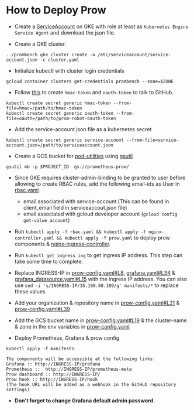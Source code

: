 # How to Deploy Prow

- Create a [ServiceAccount](https://cloud.google.com/kubernetes-engine/docs/tutorials/authenticating-to-cloud-platform#step_3_create_service_account_credentials) on GKE with role at least as `Kubernetes Engine Service Agent`
and download the json file.

- Create a GKE cluster.
```
../prombench gke cluster create -a /etc/serviceaccount/service-account.json -c cluster.yaml
```

- Initialize kubectl with cluster login credentials
```
gcloud container clusters get-credentials prombench --zone=$ZONE
```

- Follow [this](https://github.com/kubernetes/test-infra/blob/master/prow/getting_started.md#create-the-github-secrets) to create `hmac-token` and `oauth-token` to talk to GitHub.
```
kubectl create secret generic hmac-token --from-file=hmac=/path/to/hmac-token  
kubectl create secret generic oauth-token --from-file=oauth=/path/to/prom-robot-oauth-token
```

- Add the service-account json file as a kubernetes secret
```
kubectl create secret generic service-account --from-file=service-account.json=/path/to/serviceaccount.json
```

- Create a GCS bucket for [pod-utilities](https://github.com/kubernetes/test-infra/blob/master/prow/pod-utilities.md) using [gsutil](https://cloud.google.com/storage/docs/gsutil_install)
```
gsutil mb -p $PROJECT_ID  gs://prometheus-prow/
```

- Since GKE requires cluster-admin-binding to be granted to user before allowing to create RBAC rules, add the following email-ids as User in [rbac.yaml](rbac.yaml)
	- email associated with service-account (This can be found in client_email field in serviceaccout.json file)
	- email associated with gcloud developer account (`gcloud config get-value account`)

- Run `kubectl apply -f rbac.yaml && kubectl apply -f nginx-controller.yaml && kubectl apply -f prow.yaml` to deploy prow components & [nginx-ingress-controller](https://github.com/kubernetes/ingress-nginx).

- Run `kubectl get ingress ing` to get ingress IP address. This step can take some time to complete.

- Replace INGRESS-IP in [prow-config.yaml#L8](manifests/prow-config.yaml#L8), [grafana.yaml#L34](manifests/grafana.yaml#L34) & [grafana_datasource.yaml#L15](manifests/grafana_datasource.yaml#L15) with the ingress IP address. You can also use `sed -i 's/INGRESS-IP/35.190.88.109/g' manifests/*` to replace these values 

- Add your organization & repository name in [prow-config.yaml#L21](manifests/prow-config.yaml#L21) & [prow-config.yaml#L39](manifests/prow-config.yaml#L39)

- Add the GCS bucket name in [prow-config.yaml#L19](manifests/prow-config.yaml#L19) & the cluster-name & zone in the env variables in 
[prow-config.yaml](manifests/prow-config.yaml)

- Deploy Prometheus, Grafana & prow config
```
kubectl apply -f manifests

The components will be accessible at the following links:
Grafana :: http://INGRESS-IP/grafana
Prometheus ::  http://INGRESS-IP/prometheus-meta
Prow dashboard :: http://INGRESS-IP/
Prow hook :: http://INGRESS-IP/hook
(The hook URL will be added as a webhook in the GitHub repository settings)
```
- __Don't forget to change Grafana default admin password.__